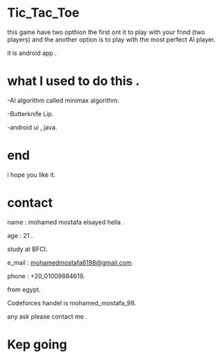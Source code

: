 # Tic_Tac_Toe
this game have two opthion the first ont it to play with your frind (two players) and 
the another option is to play with the most perfect AI player.

it is android app .

# what I used to do this .

-AI algorithm called minimax algorithm.

-Butterknife Lip.

-android ui , java.

# end 
i hope you like it.

# contact
name : mohamed mostafa elsayed hella .

age : 21 .

study at BFCI.

e_mail : mohamedmostafa6198@gmail.com.

phone : +20_01009884619.

from egypt.

Codeforces handel is mohamed_mostafa_98.

any ask please contact me .

# Kep going

